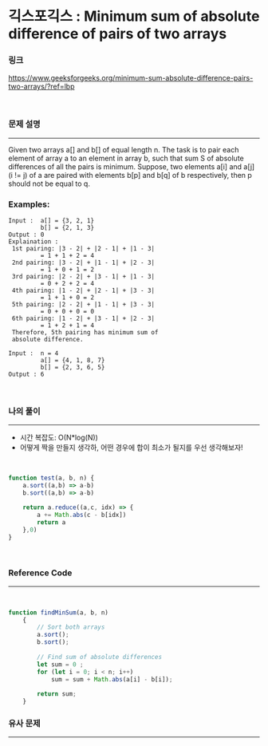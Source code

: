 긱스포긱스 : Minimum sum of absolute difference of pairs of two arrays
===
### 링크
https://www.geeksforgeeks.org/minimum-sum-absolute-difference-pairs-two-arrays/?ref=lbp

<br>

### 문제 설명
---
Given two arrays a[] and b[] of equal length n. The task is to pair each element of array a to an element in array b, such that sum S of absolute differences of all the pairs is minimum.
Suppose, two elements a[i] and a[j] (i != j) of a are paired with elements b[p] and b[q] of b respectively, 
then p should not be equal to q.
### Examples: 
```
Input :  a[] = {3, 2, 1}
         b[] = {2, 1, 3}
Output : 0
Explaination :
 1st pairing: |3 - 2| + |2 - 1| + |1 - 3|
         = 1 + 1 + 2 = 4
 2nd pairing: |3 - 2| + |1 - 1| + |2 - 3|
         = 1 + 0 + 1 = 2
 3rd pairing: |2 - 2| + |3 - 1| + |1 - 3|
         = 0 + 2 + 2 = 4
 4th pairing: |1 - 2| + |2 - 1| + |3 - 3|
         = 1 + 1 + 0 = 2
 5th pairing: |2 - 2| + |1 - 1| + |3 - 3|
         = 0 + 0 + 0 = 0
 6th pairing: |1 - 2| + |3 - 1| + |2 - 3|
         = 1 + 2 + 1 = 4
 Therefore, 5th pairing has minimum sum of
 absolute difference.

Input :  n = 4
         a[] = {4, 1, 8, 7}
         b[] = {2, 3, 6, 5}
Output : 6
```
<br>

### 나의 풀이
---
- 시간 복잡도: O(N*log(N))
- 어떻게 짝을 만들지 생각하, 어떤 경우에 합이 최소가 될지를 우선 생각해보자!

<br>

```js
function test(a, b, n) {
    a.sort((a,b) => a-b)
    b.sort((a,b) => a-b)

    return a.reduce((a,c, idx) => {
        a += Math.abs(c - b[idx])
        return a
    },0)
}
```
<br>

### Reference Code
---
<br>

```js
function findMinSum(a, b, n)
    {
        // Sort both arrays
        a.sort();
        b.sort();
      
        // Find sum of absolute differences
        let sum = 0 ;
        for (let i = 0; i < n; i++)
            sum = sum + Math.abs(a[i] - b[i]);
      
        return sum;
    }
```
### 유사 문제
---
<br>

